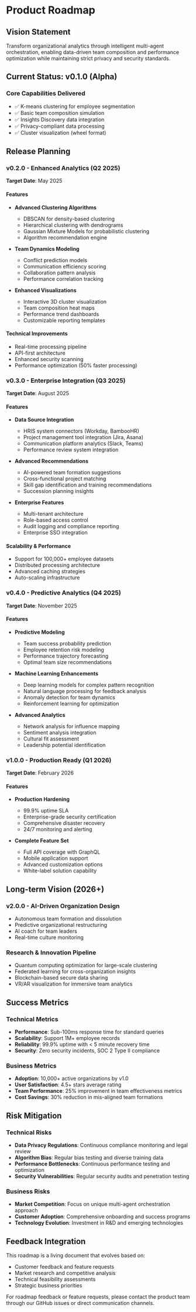 # Product Roadmap

## Vision Statement

Transform organizational analytics through intelligent multi-agent orchestration, enabling data-driven team composition and performance optimization while maintaining strict privacy and security standards.

## Current Status: v0.1.0 (Alpha)

### Core Capabilities Delivered
- ✅ K-means clustering for employee segmentation
- ✅ Basic team composition simulation
- ✅ Insights Discovery data integration
- ✅ Privacy-compliant data processing
- ✅ Cluster visualization (wheel format)

## Release Planning

### v0.2.0 - Enhanced Analytics (Q2 2025)
**Target Date**: May 2025

#### Features
- **Advanced Clustering Algorithms**
  - DBSCAN for density-based clustering
  - Hierarchical clustering with dendrograms
  - Gaussian Mixture Models for probabilistic clustering
  - Algorithm recommendation engine

- **Team Dynamics Modeling**
  - Conflict prediction models
  - Communication efficiency scoring
  - Collaboration pattern analysis
  - Performance correlation tracking

- **Enhanced Visualizations**
  - Interactive 3D cluster visualization
  - Team composition heat maps
  - Performance trend dashboards
  - Customizable reporting templates

#### Technical Improvements
- Real-time processing pipeline
- API-first architecture
- Enhanced security scanning
- Performance optimization (50% faster processing)

### v0.3.0 - Enterprise Integration (Q3 2025)
**Target Date**: August 2025

#### Features
- **Data Source Integration**
  - HRIS system connectors (Workday, BambooHR)
  - Project management tool integration (Jira, Asana)
  - Communication platform analytics (Slack, Teams)
  - Performance review system integration

- **Advanced Recommendations**
  - AI-powered team formation suggestions
  - Cross-functional project matching
  - Skill gap identification and training recommendations
  - Succession planning insights

- **Enterprise Features**
  - Multi-tenant architecture
  - Role-based access control
  - Audit logging and compliance reporting
  - Enterprise SSO integration

#### Scalability & Performance
- Support for 100,000+ employee datasets
- Distributed processing architecture
- Advanced caching strategies
- Auto-scaling infrastructure

### v0.4.0 - Predictive Analytics (Q4 2025)
**Target Date**: November 2025

#### Features
- **Predictive Modeling**
  - Team success probability prediction
  - Employee retention risk modeling
  - Performance trajectory forecasting
  - Optimal team size recommendations

- **Machine Learning Enhancements**
  - Deep learning models for complex pattern recognition
  - Natural language processing for feedback analysis
  - Anomaly detection for team dynamics
  - Reinforcement learning for optimization

- **Advanced Analytics**
  - Network analysis for influence mapping
  - Sentiment analysis integration
  - Cultural fit assessment
  - Leadership potential identification

### v1.0.0 - Production Ready (Q1 2026)
**Target Date**: February 2026

#### Features
- **Production Hardening**
  - 99.9% uptime SLA
  - Enterprise-grade security certification
  - Comprehensive disaster recovery
  - 24/7 monitoring and alerting

- **Complete Feature Set**
  - Full API coverage with GraphQL
  - Mobile application support
  - Advanced customization options
  - White-label solution capability

## Long-term Vision (2026+)

### v2.0.0 - AI-Driven Organization Design
- Autonomous team formation and dissolution
- Predictive organizational restructuring
- AI coach for team leaders
- Real-time culture monitoring

### Research & Innovation Pipeline
- Quantum computing optimization for large-scale clustering
- Federated learning for cross-organization insights
- Blockchain-based secure data sharing
- VR/AR visualization for immersive team analytics

## Success Metrics

### Technical Metrics
- **Performance**: Sub-100ms response time for standard queries
- **Scalability**: Support 1M+ employee records
- **Reliability**: 99.9% uptime with < 5 minute recovery time
- **Security**: Zero security incidents, SOC 2 Type II compliance

### Business Metrics
- **Adoption**: 10,000+ active organizations by v1.0
- **User Satisfaction**: 4.5+ stars average rating
- **Team Performance**: 25% improvement in team effectiveness metrics
- **Cost Savings**: 30% reduction in mis-aligned team formations

## Risk Mitigation

### Technical Risks
- **Data Privacy Regulations**: Continuous compliance monitoring and legal review
- **Algorithm Bias**: Regular bias testing and diverse training data
- **Performance Bottlenecks**: Continuous performance testing and optimization
- **Security Vulnerabilities**: Regular security audits and penetration testing

### Business Risks
- **Market Competition**: Focus on unique multi-agent orchestration approach
- **Customer Adoption**: Comprehensive onboarding and success programs
- **Technology Evolution**: Investment in R&D and emerging technologies

## Feedback Integration

This roadmap is a living document that evolves based on:
- Customer feedback and feature requests
- Market research and competitive analysis
- Technical feasibility assessments
- Strategic business priorities

For roadmap feedback or feature requests, please contact the product team through our GitHub issues or direct communication channels.